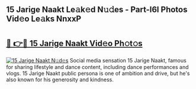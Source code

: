 ## 15 Jarige Naakt Le𝚊k𝚎d N𝚞𝚍es - Part-I6l Photos Vid𝚎o Le𝚊ks NnxxP

# <h2><a href="http://fb0dmt.evod.top/?m=15+Jarige+Naakt">🔗 👉🔴 15 Jarige Naakt Vid𝚎o Ph𝚘t𝚘s</a></h2>

[![15 Jarige Naakt N𝚞d𝚎s](https://i.imgur.com/8V9OHl7.gif)](http://fb0dmt.evod.top/?m=15+Jarige+Naakt)
Social media sensation 15 Jarige Naakt, famous for sharing lifestyle and dance content, including dance performances and vlogs. 15 Jarige Naakt public persona is one of ambition and drive, but he's also known for his generosity and kindness. 
